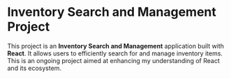 # Inventory Search and Management Project

This project is an **Inventory Search and Management** application built with **React**. It allows users to efficiently search for and manage inventory items. This is an ongoing project aimed at enhancing my understanding of React and its ecosystem.
